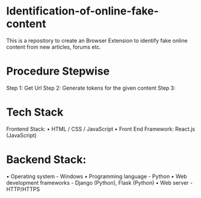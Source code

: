 # Identification-of-online-fake-content

This is a repository to create an Browser Extension to identify fake online content from new articles, forums etc.

# Procedure Stepwise

Step 1: Get Url 
Step 2: Generate tokens for the given content
Step 3:

# Tech Stack 
Frontend Stack:
•	HTML / CSS / JavaScript 
•	Front End Framework: React.js (JavaScript) 

# Backend Stack:
•	Operating system -  Windows
•	Programming language -   Python
•	Web development frameworks - Django (Python), Flask (Python)
•	Web server -  HTTP/HTTPS 
